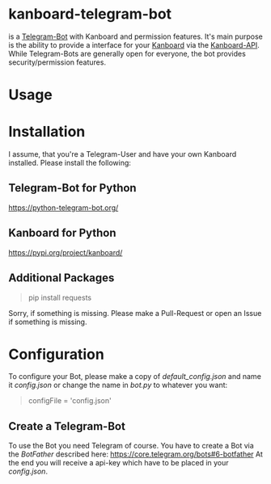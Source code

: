 # kanboard-telegram-bot
is a [Telegram-Bot](https://core.telegram.org/bots) with Kanboard and permission features.
It's main purpose is the ability to provide a interface for your [Kanboard](https://github.com/kanboard/) via the [Kanboard-API](https://docs.kanboard.org/en/latest/api/index.html).
While Telegram-Bots are generally open for everyone, the bot provides security/permission features.

# Usage


# Installation
I assume, that you're a Telegram-User and have your own Kanboard installed.
Please install the following:

## Telegram-Bot for Python
https://python-telegram-bot.org/

## Kanboard for Python
https://pypi.org/project/kanboard/

## Additional Packages

> pip install requests

Sorry, if something is missing. Please make a Pull-Request or open an Issue if something is missing.

# Configuration
To configure your Bot, please make a copy of *default_config.json* and name it *config.json* or change the name in *bot.py* to whatever you want:
> configFile = 'config.json'

## Create a Telegram-Bot
To use the Bot you need Telegram of course.
You have to create a Bot via the *BotFather* described here: https://core.telegram.org/bots#6-botfather
At the end you will receive a api-key which have to be placed in your *config.json*.
